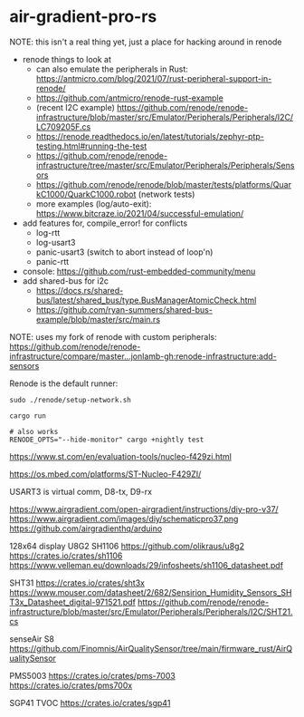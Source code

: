 # air-gradient-pro-rs

NOTE: this isn't a real thing yet, just a place for hacking around in renode

* renode things to look at
  - can also emulate the peripherals in Rust: https://antmicro.com/blog/2021/07/rust-peripheral-support-in-renode/
  - https://github.com/antmicro/renode-rust-example
  - (recent I2C example) https://github.com/renode/renode-infrastructure/blob/master/src/Emulator/Peripherals/Peripherals/I2C/LC709205F.cs
  - https://renode.readthedocs.io/en/latest/tutorials/zephyr-ptp-testing.html#running-the-test
  - https://github.com/renode/renode-infrastructure/tree/master/src/Emulator/Peripherals/Peripherals/Sensors
  - https://github.com/renode/renode/blob/master/tests/platforms/QuarkC1000/QuarkC1000.robot (network tests)
  - more examples (log/auto-exit): https://www.bitcraze.io/2021/04/successful-emulation/
* add features for, compile_error! for conflicts
  - log-rtt
  - log-usart3
  - panic-usart3 (switch to abort instead of loop'n)
  - panic-rtt
* console: https://github.com/rust-embedded-community/menu
* add shared-bus for i2c
  - https://docs.rs/shared-bus/latest/shared_bus/type.BusManagerAtomicCheck.html
  - https://github.com/ryan-summers/shared-bus-example/blob/master/src/main.rs

NOTE: uses my fork of renode with custom peripherals:
https://github.com/renode/renode-infrastructure/compare/master...jonlamb-gh:renode-infrastructure:add-sensors

Renode is the default runner:
```
sudo ./renode/setup-network.sh

cargo run

# also works
RENODE_OPTS="--hide-monitor" cargo +nightly test
```

https://www.st.com/en/evaluation-tools/nucleo-f429zi.html

https://os.mbed.com/platforms/ST-Nucleo-F429ZI/

USART3 is virtual comm, D8-tx, D9-rx

https://www.airgradient.com/open-airgradient/instructions/diy-pro-v37/
https://www.airgradient.com/images/diy/schematicpro37.png
https://github.com/airgradienthq/arduino

128x64 display U8G2 SH1106
https://github.com/olikraus/u8g2
https://crates.io/crates/sh1106
https://www.velleman.eu/downloads/29/infosheets/sh1106_datasheet.pdf

SHT31
https://crates.io/crates/sht3x
https://www.mouser.com/datasheet/2/682/Sensirion_Humidity_Sensors_SHT3x_Datasheet_digital-971521.pdf
https://github.com/renode/renode-infrastructure/blob/master/src/Emulator/Peripherals/Peripherals/I2C/SHT21.cs

senseAir S8
https://github.com/Finomnis/AirQualitySensor/tree/main/firmware_rust/AirQualitySensor

PMS5003
https://crates.io/crates/pms-7003
https://crates.io/crates/pms700x

SGP41 TVOC
https://crates.io/crates/sgp41
